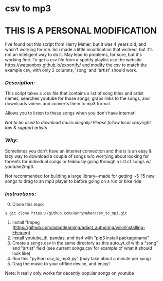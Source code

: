 # csv to mp3 #

# THIS IS A PERSONAL MODIFICATION #
I've found out this script from Harry Maher, but it was 4 years old, and wasn't working for me.
So i made a little modification that worked, but it's not an inteligent way to do it. 
May lead to problems, for sure, but it's working fine. 
To get a csv file from a spotify playlist use the website
https://watsonbox.github.io/exportify/
and modify the csv to match the example csv, with only 2 columns, 'song' and 'artist'
should work. 

### *Description:* ###

This script takes a .csv file that contains a list of song titles and artist 
names, searches youtube for those songs, grabs links to the songs, and 
downloads videos and converts them to mp3 format.

Allows you to listen to these songs when you don't have internet!

*Not to be used to download music illegally!*
*Please follow local copyright law & support artists*

### *Why:* ###
Sometimes you don't have an internet connection and this is is an easy & lazy
way to download a couple of songs w/o worrying about looking for torrents for
individual songs or tediously going through a list of songs w/ youtube2mp3.

Not recommended for building a large library--made for getting ~5-15 new songs
to drag to an mp3 player to before going on a run or bike ride

### *Instructions:* ###

0. Clone this repo:
```
$ git clone https://github.com/HarryMaher/csv_to_mp3.git
```
1. Install ffmpeg (https://github.com/adaptlearning/adapt_authoring/wiki/Installing-FFmpeg)
2. Install youtube_dl, pandas, and bs4 with "pip3 install packagename"
3. Create a songs.csv in the same directory as this auto_yt_dl with a "song" and "artist" field
   (see current songs.csv for example of what it should look like)
4. Run this "python csv_to_mp3.py" (may take about a minute per song)
5. Drag the music to your offline device, and enjoy!

Note: It really only works for decently popular songs on youtube
